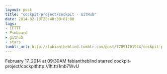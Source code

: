 ```yaml
---
layout: post
title: "cockpit-project/cockpit · GitHub"
date: 2014-02-18T20:40:30+01:00
tags:
- IFTTT
- Pinboard
- github
- stars
tumblr_url: http://fabiantheblind.tumblr.com/post/77091701944/cockpit-project-cockpit-github
---
```

February 17, 2014 at 09:30AM
fabiantheblind starred cockpit-project/cockpithttp://ift.tt/1mb7WvU
